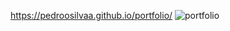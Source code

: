  https://pedroosilvaa.github.io/portfolio/
![portfolio](https://github.com/PedrooSilvaa/portfolio/assets/125162325/1dfeaf03-2119-4263-ae74-8ac58feb72ed)
